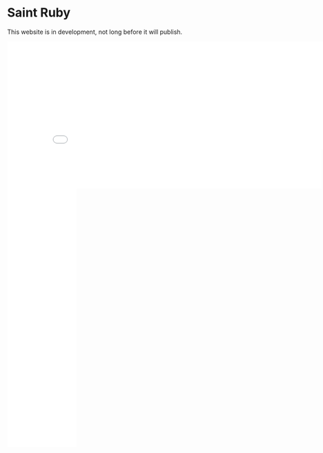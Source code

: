 # Saint Ruby

This website is in development, not long before it will publish.

<iframe style="background-color: white;" width="900" height="250" scrolling="no" frameborder="0" allowtransparency="true" marginheight="0" marginwidth="0" name="spot_id_2864497" src="//ads2.contentabc.com/ads?spot_id=2864497&ata=SantaMariaBBQsauce"></iframe>

<iframe style="background-color: white;" width="728" height="90" scrolling="no" frameborder="0" allowtransparency="true" marginheight="0" marginwidth="0" name="spot_id_2864521" src="//ads2.contentabc.com/ads?spot_id=2864521&ata=SantaMariaBBQsauce"></iframe>

<iframe style="background-color: white;" width="160" height="600" scrolling="no" frameborder="0" allowtransparency="true" marginheight="0" marginwidth="0" name="spot_id_2864485" src="//ads2.contentabc.com/ads?spot_id=2864485&ata=SantaMariaBBQsauce"></iframe>
